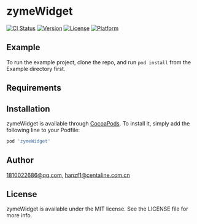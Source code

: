 # zymeWidget

[![CI Status](https://img.shields.io/travis/1810022686@qq.com/zymeWidget.svg?style=flat)](https://travis-ci.org/1810022686@qq.com/zymeWidget)
[![Version](https://img.shields.io/cocoapods/v/zymeWidget.svg?style=flat)](https://cocoapods.org/pods/zymeWidget)
[![License](https://img.shields.io/cocoapods/l/zymeWidget.svg?style=flat)](https://cocoapods.org/pods/zymeWidget)
[![Platform](https://img.shields.io/cocoapods/p/zymeWidget.svg?style=flat)](https://cocoapods.org/pods/zymeWidget)

## Example

To run the example project, clone the repo, and run `pod install` from the Example directory first.

## Requirements

## Installation

zymeWidget is available through [CocoaPods](https://cocoapods.org). To install
it, simply add the following line to your Podfile:

```ruby
pod 'zymeWidget'
```

## Author

1810022686@qq.com, hanzf1@centaline.com.cn

## License

zymeWidget is available under the MIT license. See the LICENSE file for more info.
